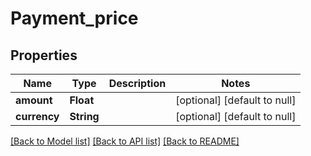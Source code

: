 # Payment_price
## Properties

| Name | Type | Description | Notes |
|------------ | ------------- | ------------- | -------------|
| **amount** | **Float** |  | [optional] [default to null] |
| **currency** | **String** |  | [optional] [default to null] |

[[Back to Model list]](../README.md#documentation-for-models) [[Back to API list]](../README.md#documentation-for-api-endpoints) [[Back to README]](../README.md)

